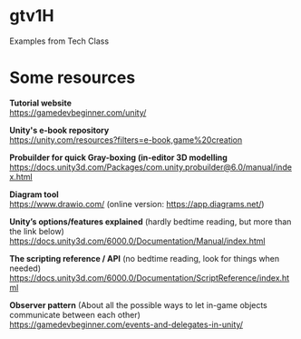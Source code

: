 # gtv1H
Examples from Tech Class

# Some resources
**Tutorial website**\
https://gamedevbeginner.com/unity/

**Unity's e-book repository**\
https://unity.com/resources?filters=e-book,game%20creation

**Probuilder for quick Gray-boxing (in-editor 3D modelling**\
https://docs.unity3d.com/Packages/com.unity.probuilder@6.0/manual/index.html

**Diagram tool**\
https://www.drawio.com/ (online version: https://app.diagrams.net/)

**Unity’s options/features explained** (hardly bedtime reading, but more than the link below)\
https://docs.unity3d.com/6000.0/Documentation/Manual/index.html

**The scripting reference / API** (no bedtime reading, look for things when needed)\
https://docs.unity3d.com/6000.0/Documentation/ScriptReference/index.html

**Observer pattern** (About all the possible ways to let in-game objects communicate between each other)\
https://gamedevbeginner.com/events-and-delegates-in-unity/

